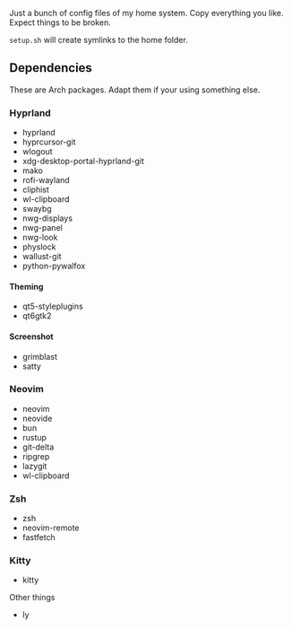 Just a bunch of config files of my home system. Copy everything you like. Expect things to be broken.

`setup.sh` will create symlinks to the home folder.

## Dependencies

These are Arch packages. Adapt them if your using something else.

### Hyprland

- hyprland
- hyprcursor-git
- wlogout
- xdg-desktop-portal-hyprland-git
- mako
- rofi-wayland
- cliphist
- wl-clipboard
- swaybg
- nwg-displays
- nwg-panel
- nwg-look
- physlock
- wallust-git
- python-pywalfox

#### Theming

- qt5-styleplugins
- qt6gtk2

#### Screenshot

- grimblast
- satty

### Neovim

- neovim
- neovide
- bun
- rustup
- git-delta
- ripgrep
- lazygit
- wl-clipboard

### Zsh

- zsh
- neovim-remote
- fastfetch

### Kitty

- kitty

Other things

- ly
